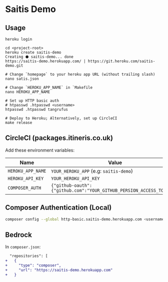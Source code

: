 # Saitis Demo

## Usage

```sh-session
heroku login

cd <project-root>
heroku create saitis-demo
Creating ⬢ saitis-demo... done
https://saitis-demo.herokuapp.com/ | https://git.heroku.com/saitis-demo.git

# Change `homepage` to your heroku app URL (without trailing slash)
nano satis.json

# Change `HEROKU_APP_NAME` in `Makefile
nano HEROKU_APP_NAME

# Set up HTTP basic auth
# htpasswd .htpasswd <username>
htpasswd .htpasswd tangrufus

# Deploy to Heroku; Alternatively, set up CircleCI
make release
```

## CircleCI (packages.itineris.co.uk)

Add these environment variables:

Name | Value
-----| -----
`HEROKU_APP_NAME` | `YOUR_HEROKU_APP` (e.g: `saitis-demo`)
`HEROKU_API_KEY` | `YOUR_HEROKU_API_KEY`
`COMPOSER_AUTH` | `{"github-oauth":{"github.com":"YOUR_GITHUB_PERSION_ACCESS_TOKEN"}}`

## Composer Authentication (Local)

```bash
composer config --global http-basic.saitis-demo.herokuapp.com <username> <password>
```

## Bedrock

In `composer.json`:

```diff
  "repositories": [
+   {
+     "type": "composer",
+     "url": "https://saitis-demo.herokuapp.com"
+   }
```